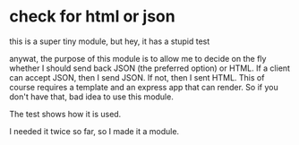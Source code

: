 # check for html or json

this is a super tiny module, but hey, it has a stupid test

anywat, the purpose of this module is to allow me to decide on the fly
whether I should send back JSON (the preferred option) or HTML.  If a
client can accept JSON, then I send JSON.  If not, then I sent HTML.
This of course requires a template and an express app that can
render.  So if you don't have that, bad idea to use this module.

The test shows how it is used.

I needed it twice so far, so I made it a module.
